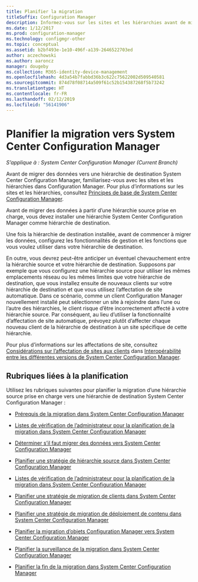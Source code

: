 ```yaml
---
title: Planifier la migration
titleSuffix: Configuration Manager
description: Informez-vous sur les sites et les hiérarchies avant de migrer des données vers une hiérarchie de destination System Center Configuration Manager.
ms.date: 1/12/2017
ms.prod: configuration-manager
ms.technology: configmgr-other
ms.topic: conceptual
ms.assetid: b2bf493e-1e10-496f-a139-2646522703ed
author: aczechowski
ms.author: aaroncz
manager: dougeby
ms.collection: M365-identity-device-management
ms.openlocfilehash: 4d3a54b7fabbd36b3c622c75622002d509540581
ms.sourcegitcommit: 874d78f08714a509f61c52b154387268f5b73242
ms.translationtype: HT
ms.contentlocale: fr-FR
ms.lasthandoff: 02/12/2019
ms.locfileid: "56141906"
---
```

# <a name="plan-for-migration-to-system-center-configuration-manager"></a>Planifier la migration vers System Center Configuration Manager

*S’applique à : System Center Configuration Manager (Current Branch)*

Avant de migrer des données vers une hiérarchie de destination System Center Configuration Manager, familiarisez-vous avec les sites et les hiérarchies dans Configuration Manager. Pour plus d’informations sur les sites et les hiérarchies, consultez [Principes de base de System Center Configuration Manager](../../core/understand/fundamentals.md).  

 Avant de migrer des données à partir d’une hiérarchie source prise en charge, vous devez installer une hiérarchie System Center Configuration Manager comme hiérarchie de destination.  

 Une fois la hiérarchie de destination installée, avant de commencer à migrer les données, configurez les fonctionnalités de gestion et les fonctions que vous voulez utiliser dans votre hiérarchie de destination.  

 En outre, vous devrez peut-être anticiper un éventuel chevauchement entre la hiérarchie source et votre hiérarchie de destination. Supposons par exemple que vous configurez une hiérarchie source pour utiliser les mêmes emplacements réseau ou les mêmes limites que votre hiérarchie de destination, que vous installez ensuite de nouveaux clients sur votre hiérarchie de destination et que vous utilisez l’affectation de site automatique. Dans ce scénario, comme un client Configuration Manager nouvellement installé peut sélectionner un site à rejoindre dans l’une ou l’autre des hiérarchies, le client risque d’être incorrectement affecté à votre hiérarchie source. Par conséquent, au lieu d’utiliser la fonctionnalité d’affectation de site automatique, prévoyez plutôt d’affecter chaque nouveau client de la hiérarchie de destination à un site spécifique de cette hiérarchie.  

 Pour plus d’informations sur les affectations de site, consultez [Considérations sur l’affectation de sites aux clients](../../core/plan-design/hierarchy/interoperability-between-different-versions.md#BKMK_SupConfigSiteAssignment) dans [Interopérabilité entre les différentes versions de System Center Configuration Manager](../../core/plan-design/hierarchy/interoperability-between-different-versions.md).  

## <a name="plan-topics"></a>Rubriques liées à la planification  
 Utilisez les rubriques suivantes pour planifier la migration d’une hiérarchie source prise en charge vers une hiérarchie de destination System Center Configuration Manager :

-   [Prérequis de la migration dans System Center Configuration Manager](../../core/migration/prerequisites-for-migration.md)  

-   [Listes de vérification de l’administrateur pour la planification de la migration dans System Center Configuration Manager](../../core/migration/administrator-checklists-for-migration-planning.md)  

-   [Déterminer s’il faut migrer des données vers System Center Configuration Manager](../../core/migration/determine-whether-to-migrate-data.md)  

-   [Planifier une stratégie de hiérarchie source dans System Center Configuration Manager](../../core/migration/planning-a-source-hierarchy-strategy.md)  

-   [Listes de vérification de l’administrateur pour la planification de la migration dans System Center Configuration Manager](../../core/migration/administrator-checklists-for-migration-planning.md)  

-   [Planifier une stratégie de migration de clients dans System Center Configuration Manager](../../core/migration/planning-a-client-migration-strategy.md)  

-   [Planifier une stratégie de migration de déploiement de contenu dans System Center Configuration Manager](../../core/migration/planning-a-content-deployment-migration-strategy.md)  

-   [Planifier la migration d’objets Configuration Manager vers System Center Configuration Manager](../../core/migration/planning-for-the-migration-of-objects.md)  

-   [Planifier la surveillance de la migration dans System Center Configuration Manager](../../core/migration/planning-to-monitor-migration-activity.md)  

-   [Planifier la fin de la migration dans System Center Configuration Manager](../../core/migration/planning-to-complete-migration.md)  
